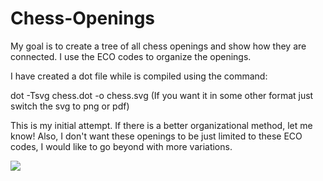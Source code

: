 Chess-Openings
==============

My goal is to create a tree of all chess openings and show how they are connected. I use the ECO codes to organize the openings.

I have created a dot file while is compiled using the command:

dot -Tsvg chess.dot -o chess.svg
(If you want it in some other format just switch the svg to png or pdf)

This is my initial attempt. If there is a better organizational method, let me know! Also, I don't want these openings to be just limited to these ECO codes, I would like to go beyond with more variations.

![](https://github.com/bizzk3t/Chess-Openings/blob/master/chess.svg)
